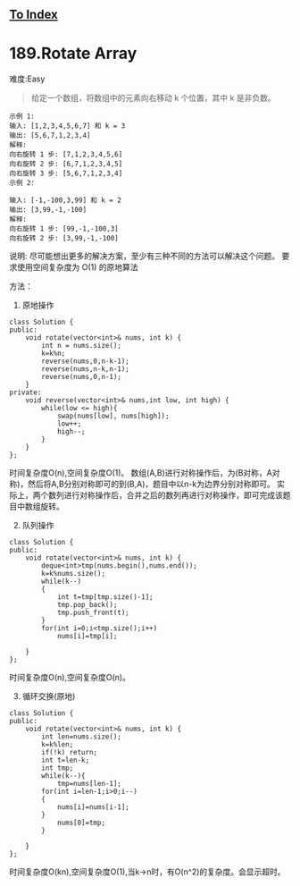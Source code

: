 [To Index](/index.md)
---
# 189.Rotate Array
难度:Easy
> 给定一个数组，将数组中的元素向右移动 k 个位置，其中 k 是非负数。

```
示例 1:
输入: [1,2,3,4,5,6,7] 和 k = 3
输出: [5,6,7,1,2,3,4]
解释:
向右旋转 1 步: [7,1,2,3,4,5,6]
向右旋转 2 步: [6,7,1,2,3,4,5]
向右旋转 3 步: [5,6,7,1,2,3,4]
示例 2:

输入: [-1,-100,3,99] 和 k = 2
输出: [3,99,-1,-100]
解释: 
向右旋转 1 步: [99,-1,-100,3]
向右旋转 2 步: [3,99,-1,-100]
```
说明:
尽可能想出更多的解决方案，至少有三种不同的方法可以解决这个问题。
要求使用空间复杂度为 O(1) 的原地算法

方法：
1. 原地操作
```
class Solution {
public:
    void rotate(vector<int>& nums, int k) {
        int n = nums.size();
        k=k%n;
        reverse(nums,0,n-k-1);
        reverse(nums,n-k,n-1);
        reverse(nums,0,n-1);
    }
private:
    void reverse(vector<int>& nums,int low, int high) {
        while(low <= high){
            swap(nums[low], nums[high]);
            low++;
            high--;
        }
    }
};
```
时间复杂度O(n),空间复杂度O(1)。
数组(A,B)进行对称操作后，为(B对称，A对称)，然后将A,B分别对称即可的到(B,A)，题目中以n-k为边界分别对称即可。
实际上，两个数列进行对称操作后，合并之后的数列再进行对称操作，即可完成该题目中数组旋转。

2. 队列操作
```
class Solution {
public:
    void rotate(vector<int>& nums, int k) {
        deque<int>tmp(nums.begin(),nums.end());
        k=k%nums.size();
        while(k--)
        {
            int t=tmp[tmp.size()-1];
            tmp.pop_back();
            tmp.push_front(t);
        }
        for(int i=0;i<tmp.size();i++)
            nums[i]=tmp[i];
        
    }
};
```
时间复杂度O(n),空间复杂度O(n)。

3. 循环交换(原地)
```
class Solution {
public:
    void rotate(vector<int>& nums, int k) {
        int len=nums.size();
        k=k%len;
        if(!k) return;
        int t=len-k;
        int tmp;
        while(k--){
            tmp=nums[len-1];
        for(int i=len-1;i>0;i--)
        {
            nums[i]=nums[i-1];
        }
            nums[0]=tmp;
        }
        
    }
};
```
时间复杂度O(kn),空间复杂度O(1),当k->n时，有O(n^2)的复杂度。会显示超时。
